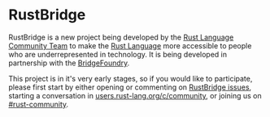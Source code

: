 # RustBridge

RustBridge is a new project being developed by the [Rust Language Community Team](https://github.com/rust-community)
to make the [Rust Language](https://www.rust-lang.org) more accessible to people who are underrepresented in technology.
It is being developed in partnership with the [BridgeFoundry](http://bridgefoundry.org/).

This project is in it's very early stages, so if you would like to participate, please first start by either opening
or commenting on [RustBridge issues](https://github.com/rust-community/rustbridge/issues), starting a conversation
in [users.rust-lang.org/c/community](https://users.rust-lang.org/c/community), or joining us on
[#rust-community](https://client00.chat.mibbit.com/?server=irc.mozilla.org&channel=%23rust-community).
